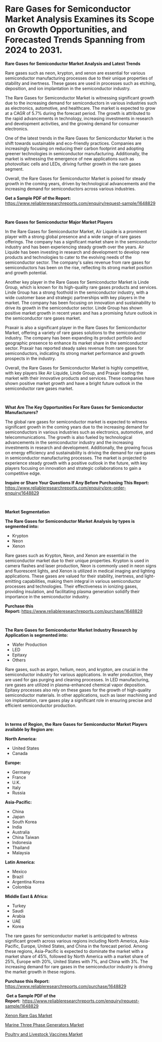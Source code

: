 <p><h1>Rare Gases for Semiconductor Market Analysis Examines its Scope on Growth Opportunities, and Forecasted Trends Spanning from 2024 to 2031.</h1></p><p><strong>Rare Gases for Semiconductor Market Analysis and Latest Trends</strong></p>
<p><p>Rare gases such as neon, krypton, and xenon are essential for various semiconductor manufacturing processes due to their unique properties of stability and inertness. These gases are used in processes such as etching, deposition, and ion implantation in the semiconductor industry.</p><p>The Rare Gases for Semiconductor Market is witnessing significant growth due to the increasing demand for semiconductors in various industries such as electronics, automotive, and healthcare. The market is expected to grow at a CAGR of 5.7% during the forecast period. The growth is attributed to the rapid advancements in technology, increasing investments in research and development activities, and the growing demand for consumer electronics.</p><p>One of the latest trends in the Rare Gases for Semiconductor Market is the shift towards sustainable and eco-friendly practices. Companies are increasingly focusing on reducing their carbon footprint and adopting greener technologies in semiconductor manufacturing. Additionally, the market is witnessing the emergence of new applications such as photovoltaic cells and LEDs, driving further growth in the rare gases segment.</p><p>Overall, the Rare Gases for Semiconductor Market is poised for steady growth in the coming years, driven by technological advancements and the increasing demand for semiconductors across various industries.</p></p>
<p><strong>Get a Sample PDF of the Report:&nbsp;</strong> <a href="https://www.reliableresearchreports.com/enquiry/request-sample/1648829">https://www.reliableresearchreports.com/enquiry/request-sample/1648829</a></p>
<p>&nbsp;</p>
<p><strong>Rare Gases for Semiconductor Major Market Players</strong></p>
<p><p>In the Rare Gases for Semiconductor Market, Air Liquide is a prominent player with a strong global presence and a wide range of rare gases offerings. The company has a significant market share in the semiconductor industry and has been experiencing steady growth over the years. Air Liquide has been investing in research and development to develop new products and technologies to cater to the evolving needs of the semiconductor sector. The company's sales revenue from rare gases for semiconductors has been on the rise, reflecting its strong market position and growth potential.</p><p>Another key player in the Rare Gases for Semiconductor Market is Linde Group, which is known for its high-quality rare gases products and services. Linde Group has a strong foothold in the semiconductor industry, with a wide customer base and strategic partnerships with key players in the market. The company has been focusing on innovation and sustainability to drive its growth in the semiconductor sector. Linde Group has shown positive market growth in recent years and has a promising future outlook in the semiconductor rare gases market.</p><p>Praxair is also a significant player in the Rare Gases for Semiconductor Market, offering a variety of rare gases solutions to the semiconductor industry. The company has been expanding its product portfolio and geographic presence to enhance its market share in the semiconductor sector. Praxair has reported steady sales revenue from rare gases for semiconductors, indicating its strong market performance and growth prospects in the industry.</p><p>Overall, the Rare Gases for Semiconductor Market is highly competitive, with key players like Air Liquide, Linde Group, and Praxair leading the market with their innovative products and services. These companies have shown positive market growth and have a bright future outlook in the semiconductor rare gases market.</p></p>
<p>&nbsp;</p>
<p><strong>What Are The Key Opportunities For Rare Gases for Semiconductor Manufacturers?</strong></p>
<p><p>The global rare gases for semiconductor market is expected to witness significant growth in the coming years due to the increasing demand for semiconductors in various industries such as electronics, automotive, and telecommunications. The growth is also fueled by technological advancements in the semiconductor industry and the increasing investments in research and development. Additionally, the growing focus on energy efficiency and sustainability is driving the demand for rare gases in semiconductor manufacturing processes. The market is projected to experience steady growth with a positive outlook in the future, with key players focusing on innovation and strategic collaborations to gain a competitive edge.</p></p>
<p><strong>Inquire or Share Your Questions If Any Before Purchasing This Report:</strong> <a href="https://www.reliableresearchreports.com/enquiry/pre-order-enquiry/1648829">https://www.reliableresearchreports.com/enquiry/pre-order-enquiry/1648829</a></p>
<p>&nbsp;</p>
<p><strong>Market Segmentation</strong></p>
<p><strong>The Rare Gases for Semiconductor Market Analysis by types is segmented into:</strong></p>
<p><ul><li>Krypton</li><li>Neon</li><li>Xenon</li></ul></p>
<p><p>Rare gases such as Krypton, Neon, and Xenon are essential in the semiconductor market due to their unique properties. Krypton is used in camera flashes and laser production, Neon is commonly used in neon signs and fluorescent lights, and Xenon is utilized in medical imaging and lighting applications. These gases are valued for their stability, inertness, and light-emitting capabilities, making them integral in various semiconductor processes and technologies. Their effectiveness in ionizing gases, providing insulation, and facilitating plasma generation solidify their importance in the semiconductor industry.</p></p>
<p><strong>Purchase this Report:&nbsp;</strong><a href="https://www.reliableresearchreports.com/purchase/1648829">https://www.reliableresearchreports.com/purchase/1648829</a></p>
<p>&nbsp;</p>
<p><strong>The Rare Gases for Semiconductor Market Industry Research by Application is segmented into:</strong></p>
<p><ul><li>Wafer Production</li><li>LED</li><li>Epitaxy</li><li>Others</li></ul></p>
<p><p>Rare gases, such as argon, helium, neon, and krypton, are crucial in the semiconductor industry for various applications. In wafer production, they are used for gas purging and cleaning processes. In LED manufacturing, rare gases are utilized in plasma-enhanced chemical vapor deposition. Epitaxy processes also rely on these gases for the growth of high-quality semiconductor materials. In other applications, such as laser machining and ion implantation, rare gases play a significant role in ensuring precise and efficient semiconductor production.</p></p>
<p>&nbsp;</p>
<p><strong>In terms of Region, the Rare Gases for Semiconductor Market Players available by Region are:</strong></p>
<p>
    <p> <strong> North America: </strong>
        <ul>
            <li>United States</li>
            <li>Canada</li>
        </ul>
        </p> 
    <p> <strong> Europe: </strong>
        <ul>
            <li>Germany</li>
            <li>France</li>
            <li>U.K.</li>
            <li>Italy</li>
            <li>Russia</li>
        </ul>
        </p> 
    <p> <strong> Asia-Pacific: </strong>
        <ul>
            <li>China</li>
            <li>Japan</li>
            <li>South Korea</li>
            <li>India</li>
            <li>Australia</li>
            <li>China Taiwan</li>
            <li>Indonesia</li>
            <li>Thailand</li>
            <li>Malaysia</li>
        </ul>
        </p> 
    <p> <strong> Latin America: </strong>
        <ul>
            <li>Mexico</li>
            <li>Brazil</li>
            <li>Argentina Korea</li>
            <li>Colombia</li>
        </ul>
        </p> 
    <p> <strong> Middle East & Africa: </strong>
        <ul>
            <li>Turkey</li>
            <li>Saudi</li>
            <li>Arabia</li>
            <li>UAE</li>
            <li>Korea</li>
        </ul>
    </p>
    </p>
<p><p>The rare gases for semiconductor market is anticipated to witness significant growth across various regions including North America, Asia-Pacific, Europe, United States, and China in the forecast period. Among these regions, Asia-Pacific is expected to dominate the market with a market share of 45%, followed by North America with a market share of 25%, Europe with 20%, United States with 7%, and China with 3%. The increasing demand for rare gases in the semiconductor industry is driving the market growth in these regions.</p></p>
<p><strong>Purchase this Report: </strong><a href="https://www.reliableresearchreports.com/purchase/1648829">https://www.reliableresearchreports.com/purchase/1648829</a></p>
<p>&nbsp;<strong>Get a Sample PDF of the Report:&nbsp;&nbsp;</strong><a href="https://www.reliableresearchreports.com/enquiry/request-sample/1648829">https://www.reliableresearchreports.com/enquiry/request-sample/1648829</a></p>
<p><strong></strong></p>
<p><p><a href="https://github.com/nicholepatriciadoylenwnrjr0/Market-Research-Report-List-1/blob/main/xenon-rare-gas-market.md">Xenon Rare Gas Market</a></p><p><a href="https://github.com/wwwkeltoum/Market-Research-Report-List-2/blob/main/marine-three-phase-generators-market.md">Marine Three Phase Generators Market</a></p><p><a href="https://github.com/gamblestampleyjenny50m5sl6/Market-Research-Report-List-1/blob/main/poultry-and-livestock-vaccines-market.md">Poultry and Livestock Vaccines Market</a></p></p>